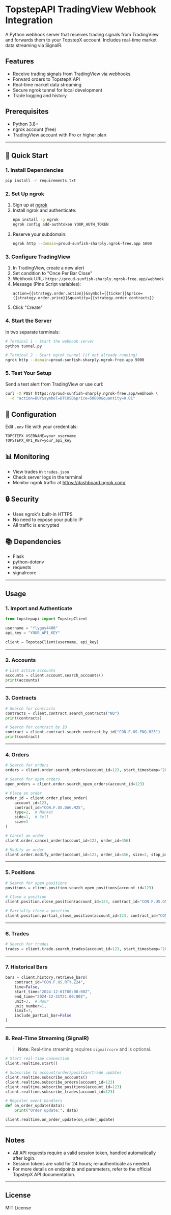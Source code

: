 # TopstepAPI TradingView Webhook Integration

A Python webhook server that receives trading signals from TradingView and forwards them to your TopstepX account. Includes real-time market data streaming via SignalR.

## Features

- Receive trading signals from TradingView via webhooks
- Forward orders to TopstepX API
- Real-time market data streaming
- Secure ngrok tunnel for local development
- Trade logging and history

## Prerequisites

- Python 3.8+
- ngrok account (free)
- TradingView account with Pro or higher plan

---

## 🚀 Quick Start

### 1. Install Dependencies

```bash
pip install -r requirements.txt
```

### 2. Set Up ngrok

1. Sign up at [ngrok](https://ngrok.com/)
2. Install ngrok and authenticate:
   ```bash
   npm install -g ngrok
   ngrok config add-authtoken YOUR_AUTH_TOKEN
   ```
3. Reserve your subdomain:
   ```bash
   ngrok http --domain=proud-sunfish-sharply.ngrok-free.app 5000
   ```

### 3. Configure TradingView

1. In TradingView, create a new alert
2. Set condition to "Once Per Bar Close"
3. Webhook URL: `https://proud-sunfish-sharply.ngrok-free.app/webhook`
4. Message (Pine Script variables):
   ```
   action={{strategy.order.action}}&symbol={{ticker}}&price={{strategy.order.price}}&quantity={{strategy.order.contracts}}
   ```
5. Click "Create"

### 4. Start the Server

In two separate terminals:

```bash
# Terminal 1 - Start the webhook server
python tunnel.py

# Terminal 2 - Start ngrok tunnel (if not already running)
ngrok http --domain=proud-sunfish-sharply.ngrok-free.app 5000
```

### 5. Test Your Setup

Send a test alert from TradingView or use curl:

```bash
curl -X POST https://proud-sunfish-sharply.ngrok-free.app/webhook \
  -d "action=BUY&symbol=BTCUSD&price=50000&quantity=0.01"
```

## 📝 Configuration

Edit `.env` file with your credentials:

```
TOPSTEPX_USERNAME=your_username
TOPSTEPX_API_KEY=your_api_key
```

## 📊 Monitoring

- View trades in `trades.json`
- Check server logs in the terminal
- Monitor ngrok traffic at https://dashboard.ngrok.com/

## 🔒 Security

- Uses ngrok's built-in HTTPS
- No need to expose your public IP
- All traffic is encrypted

## 📚 Dependencies

- Flask
- python-dotenv
- requests
- signalrcore

---

## Usage

### 1. Import and Authenticate

```python
from topstepapi import TopstepClient

username = "flyguy4400"
api_key = "YOUR_API_KEY"

client = TopstepClient(username, api_key)
```

---

### 2. Accounts

```python
# List active accounts
accounts = client.account.search_accounts()
print(accounts)
```

---

### 3. Contracts

```python
# Search for contracts
contracts = client.contract.search_contracts("NQ")
print(contracts)

# Search for contract by ID
contract = client.contract.search_contract_by_id("CON.F.US.ENQ.H25")
print(contract)
```

---

### 4. Orders

```python
# Search for orders
orders = client.order.search_orders(account_id=123, start_timestamp="2025-01-01T00:00:00Z")

# Search for open orders
open_orders = client.order.search_open_orders(account_id=123)

# Place an order
order_id = client.order.place_order(
    account_id=123,
    contract_id="CON.F.US.DA6.M25",
    type=2,  # Market
    side=1,  # Sell
    size=1
)

# Cancel an order
client.order.cancel_order(account_id=123, order_id=456)

# Modify an order
client.order.modify_order(account_id=123, order_id=456, size=2, stop_price=1604)
```

---

### 5. Positions

```python
# Search for open positions
positions = client.position.search_open_positions(account_id=123)

# Close a position
client.position.close_position(account_id=123, contract_id="CON.F.US.GMET.J25")

# Partially close a position
client.position.partial_close_position(account_id=123, contract_id="CON.F.US.GMET.J25", size=1)
```

---

### 6. Trades

```python
# Search for trades
trades = client.trade.search_trades(account_id=123, start_timestamp="2025-01-01T00:00:00Z")
```

---

### 7. Historical Bars

```python
bars = client.history.retrieve_bars(
    contract_id="CON.F.US.RTY.Z24",
    live=False,
    start_time="2024-12-01T00:00:00Z",
    end_time="2024-12-31T21:00:00Z",
    unit=3,  # Hour
    unit_number=1,
    limit=7,
    include_partial_bar=False
)
```

---

### 8. Real-Time Streaming (SignalR)

> **Note:** Real-time streaming requires `signalrcore` and is optional.

```python
# Start real-time connection
client.realtime.start()

# Subscribe to account/order/position/trade updates
client.realtime.subscribe_accounts()
client.realtime.subscribe_orders(account_id=123)
client.realtime.subscribe_positions(account_id=123)
client.realtime.subscribe_trades(account_id=123)

# Register event handlers
def on_order_update(data):
    print("Order update:", data)

client.realtime.on_order_update(on_order_update)
```

---

## Notes

- All API requests require a valid session token, handled automatically after login.
- Session tokens are valid for 24 hours; re-authenticate as needed.
- For more details on endpoints and parameters, refer to the official TopstepX API documentation.

---

## License

MIT License
